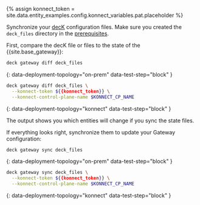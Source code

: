 {% assign konnect_token = site.data.entity_examples.config.konnect_variables.pat.placeholder %}

Synchronize your [decK](/deck/) configuration files.
Make sure you created the `deck_files` directory in the [prerequisites](#prerequisites).

First, compare the decK file or files to the state of the {{site.base_gateway}}:
```bash
deck gateway diff deck_files
```
{: data-deployment-topology="on-prem" data-test-step="block" }

```bash
deck gateway diff deck_files \
  --konnect-token ${{konnect_token}} \
  --konnect-control-plane-name $KONNECT_CP_NAME
```
{: data-deployment-topology="konnect" data-test-step="block" }

The output shows you which entities will change if you sync the state files.

If everything looks right, synchronize them to update your Gateway configuration:

```bash
deck gateway sync deck_files
```
{: data-deployment-topology="on-prem"  data-test-step="block" }
```bash
deck gateway sync deck_files \
  --konnect-token ${{konnect_token}} \
  --konnect-control-plane-name $KONNECT_CP_NAME
```
{: data-deployment-topology="konnect" data-test-step="block" }
